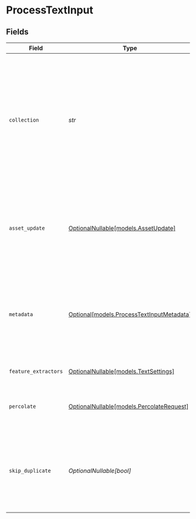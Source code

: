 # ProcessTextInput


## Fields

| Field                                                                                                                                                                         | Type                                                                                                                                                                          | Required                                                                                                                                                                      | Description                                                                                                                                                                   | Example                                                                                                                                                                       |
| ----------------------------------------------------------------------------------------------------------------------------------------------------------------------------- | ----------------------------------------------------------------------------------------------------------------------------------------------------------------------------- | ----------------------------------------------------------------------------------------------------------------------------------------------------------------------------- | ----------------------------------------------------------------------------------------------------------------------------------------------------------------------------- | ----------------------------------------------------------------------------------------------------------------------------------------------------------------------------- |
| `collection`                                                                                                                                                                  | *str*                                                                                                                                                                         | :heavy_check_mark:                                                                                                                                                            | Unique identifier for the collection where the processed asset will be stored, can be the collection name or collection ID. If neither exist, the collection will be created. | col_1234567890                                                                                                                                                                |
| `asset_update`                                                                                                                                                                | [OptionalNullable[models.AssetUpdate]](../models/assetupdate.md)                                                                                                              | :heavy_minus_sign:                                                                                                                                                            | Controls how processing results are stored - either creating a new asset or updating an existing one.                                                                         |                                                                                                                                                                               |
| `metadata`                                                                                                                                                                    | [Optional[models.ProcessTextInputMetadata]](../models/processtextinputmetadata.md)                                                                                            | :heavy_minus_sign:                                                                                                                                                            | Additional metadata associated with the file. Can include any key-value pairs relevant to the file.                                                                           | {<br/>"author": "John Doe",<br/>"category": "Research Paper",<br/>"tags": [<br/>"AI",<br/>"Machine Learning"<br/>]<br/>}                                                      |
| `feature_extractors`                                                                                                                                                          | [OptionalNullable[models.TextSettings]](../models/textsettings.md)                                                                                                            | :heavy_minus_sign:                                                                                                                                                            | Settings for text processing.                                                                                                                                                 |                                                                                                                                                                               |
| `percolate`                                                                                                                                                                   | [OptionalNullable[models.PercolateRequest]](../models/percolaterequest.md)                                                                                                    | :heavy_minus_sign:                                                                                                                                                            | Settings for percolating the asset against stored queries.                                                                                                                    | {<br/>"min_relevance": 0.8<br/>}                                                                                                                                              |
| `skip_duplicate`                                                                                                                                                              | *OptionalNullable[bool]*                                                                                                                                                      | :heavy_minus_sign:                                                                                                                                                            | Skips processing when a duplicate hash is found and stores an error by the task_id with the existing asset_id                                                                 |                                                                                                                                                                               |